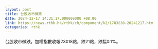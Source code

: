 ```yaml
---
layout: post
title: 台股收市微跌
date: 2024-12-17 14:31:17.000000000 +08:00
link: https://news.rthk.hk/rthk/ch/component/k2/1783830-20241217.htm
categories: rthk
---
```


台股收市微跌。加權指數收報23018點，跌21點，跌幅0.1%。
